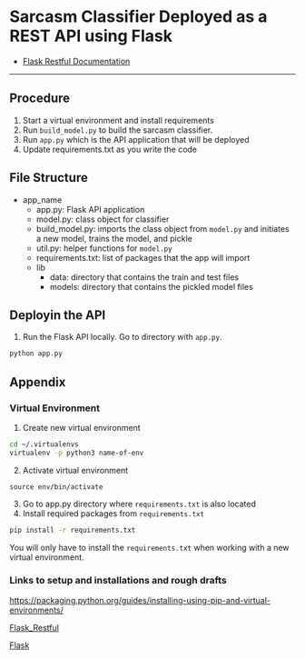 # Sarcasm Classifier Deployed as a REST API using Flask

* [Flask Restful Documentation]()
___

## Procedure
1. Start a virtual environment and install requirements
2. Run `build_model.py` to build the sarcasm classifier.
3. Run `app.py` which is the API application that will be deployed
4. Update requirements.txt as you write the code


## File Structure
* app_name
  * app.py: Flask API application
  * model.py: class object for classifier
  * build_model.py: imports the class object from `model.py` and initiates a new model, trains the model, and pickle
  * util.py: helper functions for `model.py`
  * requirements.txt: list of packages that the app will import
  * lib
      * data: directory that contains the train and test files
      * models: directory that contains the pickled model files


## Deployin the API
1. Run the Flask API locally. Go to directory with `app.py`.

```bash
python app.py
```

## Appendix

### Virtual Environment
1. Create new virtual environment
```bash
cd ~/.virtualenvs
virtualenv -p python3 name-of-env
```
2. Activate virtual environment
```
source env/bin/activate
```
3. Go to app.py directory where `requirements.txt` is also located
4. Install required packages from `requirements.txt`
```bash
pip install -r requirements.txt
```
You will only have to install the `requirements.txt` when working with a new virtual environment.
### Links to setup and installations and rough drafts
https://packaging.python.org/guides/installing-using-pip-and-virtual-environments/

[Flask_Restful](https://flask-restful.readthedocs.io/en/latest/installation.html)

[Flask](https://flask.palletsprojects.com/en/1.1.x/installation/)
